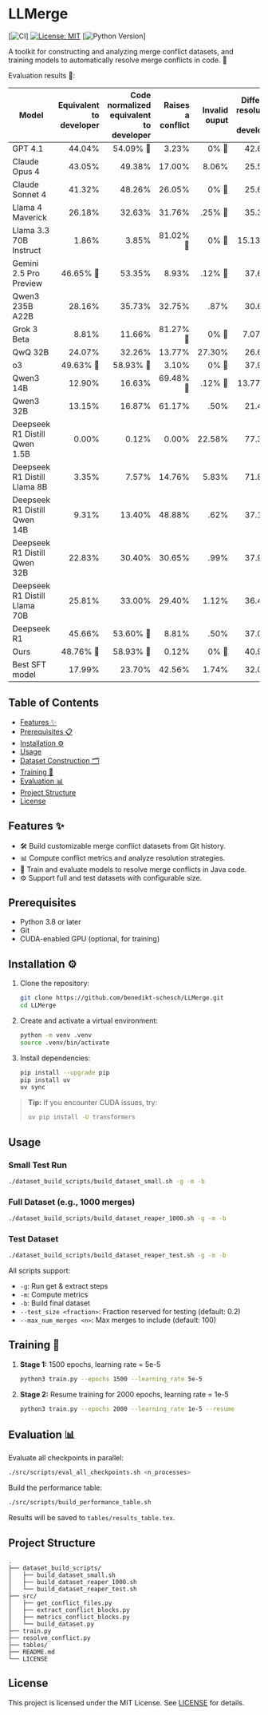 # LLMerge

[![CI](https://github.com/benedikt-schesch/LLMerge/actions/workflows/ci.yml/badge.svg)]
[![License: MIT](https://img.shields.io/badge/License-MIT-yellow.svg)](LICENSE)
[![Python Version](https://img.shields.io/badge/python-3.12%2B-blue.svg)]

A toolkit for constructing and analyzing merge conflict datasets, and training models to automatically resolve merge conflicts in code. 🤖

Evaluation results 🚀:

| Model | Equivalent to developer | Code normalized equivalent to developer | Raises a conflict | Invalid ouput | Different resolution to developer |
| --- | ---: | ---: | ---: | ---: | ---: |
| GPT 4.1 | 44.04% | 54.09% 🥈 | 3.23% | 0% 🥇 | 42.68% |
| Claude Opus 4 | 43.05% | 49.38% | 17.00% | 8.06% | 25.56% |
| Claude Sonnet 4 | 41.32% | 48.26% | 26.05% | 0% 🥇 | 25.69% |
| Llama 4 Maverick | 26.18% | 32.63% | 31.76% | .25% 🥉 | 35.36% |
| Llama 3.3 70B Instruct | 1.86% | 3.85% | 81.02% 🥈 | 0% 🥇 | 15.13% 🥉 |
| Gemini 2.5 Pro Preview | 46.65% 🥉 | 53.35% | 8.93% | .12% 🥈 | 37.60% |
| Qwen3 235B A22B | 28.16% | 35.73% | 32.75% | .87% | 30.65% |
| Grok 3 Beta | 8.81% | 11.66% | 81.27% 🥇 | 0% 🥇 | 7.07% 🥇 |
| QwQ 32B | 24.07% | 32.26% | 13.77% | 27.30% | 26.67% |
| o3 | 49.63% 🥇 | 58.93% 🥇 | 3.10% | 0% 🥇 | 37.97% |
| Qwen3 14B | 12.90% | 16.63% | 69.48% 🥉 | .12% 🥈 | 13.77% 🥈 |
| Qwen3 32B | 13.15% | 16.87% | 61.17% | .50% | 21.46% |
| Deepseek R1 Distill Qwen 1.5B | 0.00% | 0.12% | 0.00% | 22.58% | 77.30% |
| Deepseek R1 Distill Llama 8B | 3.35% | 7.57% | 14.76% | 5.83% | 71.84% |
| Deepseek R1 Distill Qwen 14B | 9.31% | 13.40% | 48.88% | .62% | 37.10% |
| Deepseek R1 Distill Qwen 32B | 22.83% | 30.40% | 30.65% | .99% | 37.96% |
| Deepseek R1 Distill Llama 70B | 25.81% | 33.00% | 29.40% | 1.12% | 36.48% |
| Deepseek R1 | 45.66% | 53.60% 🥉 | 8.81% | .50% | 37.09% |
| Ours | 48.76% 🥈 | 58.93% 🥇 | 0.12% | 0% 🥇 | 40.95% |
| Best SFT model | 17.99% | 23.70% | 42.56% | 1.74% | 32.00% |



## Table of Contents

- [Features ✨](#features)
- [Prerequisites 📋](#prerequisites)
- [Installation ⚙️](#installation)
- [Usage](#usage)
- [Dataset Construction 🗂️](#dataset-construction)
- [Training 🚀](#training)
- [Evaluation 📊](#evaluation)
- [Project Structure](#project-structure)
- [License](#license)

## Features ✨

- 🛠️ Build customizable merge conflict datasets from Git history.
- 📊 Compute conflict metrics and analyze resolution strategies.
- 🤖 Train and evaluate models to resolve merge conflicts in Java code.
- ⚙️ Support full and test datasets with configurable size.

## Prerequisites

- Python 3.8 or later
- Git
- CUDA-enabled GPU (optional, for training)

## Installation ⚙️

1. Clone the repository:

   ```bash
   git clone https://github.com/benedikt-schesch/LLMerge.git
   cd LLMerge
   ```

2. Create and activate a virtual environment:

   ```bash
   python -m venv .venv
   source .venv/bin/activate
   ```

3. Install dependencies:

   ```bash
   pip install --upgrade pip
   pip install uv
   uv sync
   ```

> **Tip:** If you encounter CUDA issues, try:
> ```bash
> uv pip install -U transformers
> ```

## Usage

### Small Test Run

```bash
./dataset_build_scripts/build_dataset_small.sh -g -m -b
```

### Full Dataset (e.g., 1000 merges)

```bash
./dataset_build_scripts/build_dataset_reaper_1000.sh -g -m -b
```

### Test Dataset

```bash
./dataset_build_scripts/build_dataset_reaper_test.sh -g -m -b
```

All scripts support:
- `-g`: Run get & extract steps
- `-m`: Compute metrics
- `-b`: Build final dataset
- `--test_size <fraction>`: Fraction reserved for testing (default: 0.2)
- `--max_num_merges <n>`: Max merges to include (default: 100)

## Training 🚀

1. **Stage 1:** 1500 epochs, learning rate = 5e-5

   ```bash
   python3 train.py --epochs 1500 --learning_rate 5e-5
   ```

2. **Stage 2:** Resume training for 2000 epochs, learning rate = 1e-5

   ```bash
   python3 train.py --epochs 2000 --learning_rate 1e-5 --resume
   ```

## Evaluation 📊

Evaluate all checkpoints in parallel:

```bash
./src/scripts/eval_all_checkpoints.sh <n_processes>
```

Build the performance table:

```bash
./src/scripts/build_performance_table.sh
```

Results will be saved to `tables/results_table.tex`.

## Project Structure

```
.
├── dataset_build_scripts/
│   ├── build_dataset_small.sh
│   ├── build_dataset_reaper_1000.sh
│   └── build_dataset_reaper_test.sh
├── src/
│   ├── get_conflict_files.py
│   ├── extract_conflict_blocks.py
│   ├── metrics_conflict_blocks.py
│   └── build_dataset.py
├── train.py
├── resolve_conflict.py
├── tables/
├── README.md
└── LICENSE
```

## License

This project is licensed under the MIT License. See [LICENSE](LICENSE) for details.
